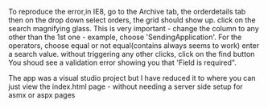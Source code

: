 To reproduce the error,in IE8, go to the Archive tab, the orderdetails tab then on the drop down select orders, the grid should show up.
click on the search magnifying glass.
This is very important - change the column to any other than the 1st one - example, choose 'SendingApplication'.
For the operators, choose equal or not equal(contains always seems to work)
enter a search value.
without triggering any other clicks, click on the find button
You shoud see a validation error showing you that 'Field is required".

The app was a visual studio project but I have reduced it to where you can just view the index.html page - without needing a server side setup for asmx or aspx pages
